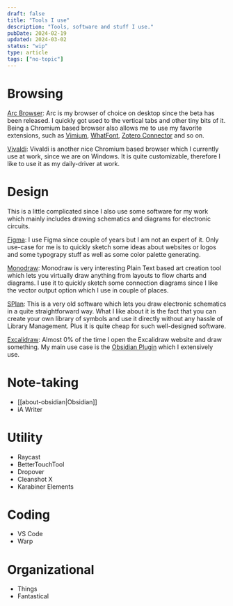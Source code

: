 ```yaml
---
draft: false
title: "Tools I use"
description: "Tools, software and stuff I use."
pubDate: 2024-02-19
updated: 2024-03-02
status: "wip"
type: article
tags: ["no-topic"]
---
```


# Browsing

[Arc Browser](https://arc.net/): Arc is my browser of choice on desktop since the beta has been released. I quickly got used to the vertical tabs and other tiny bits of it. Being a Chromium based browser also allows me to use my favorite extensions, such as [Vimium](https://github.com/philc/vimium/wiki), [WhatFont](https://chromewebstore.google.com/detail/whatfont/jabopobgcpjmedljpbcaablpmlmfcogm), [Zotero Connector](https://www.zotero.org/download/connectors) and so on.

[Vivaldi](https://vivaldi.com/): Vivaldi is another nice Chromium based browser which I currently use at work, since we are on Windows. It is quite customizable, therefore I like to use it as my daily-driver at work.

# Design

This is a little complicated since I also use some software for my work which mainly includes drawing schematics and diagrams for electronic circuits.

[Figma](https://figma.com/): I use Figma since couple of years but I am not an expert of it. Only use-case for me is to quickly sketch some ideas about websites or logos and some typograpy stuff as well as some color palette generating.

[Monodraw](https://monodraw.helftone.com/): Monodraw is very interesting Plain Text based art creation tool which lets you virtually draw anything from layouts to flow charts and diagrams. I use it to quickly sketch some connection diagrams since I like the vector output option which I use in couple of places.

[SPlan](https://www.electronic-software-shop.com/elektronik-software/splan-80.html): This is a very old software which lets you draw electronic schematics in a quite straightforward way. What I like about it is the fact that you can create your own library of symbols and use it directly without any hassle of Library Management. Plus it is quite cheap for such well-designed software.

[Excalidraw](https://excalidraw.com/): Almost 0% of the time I open the Excalidraw website and draw something. My main use case is the [Obsidian Plugin](https://github.com/zsviczian/obsidian-excalidraw-plugin) which I extensively use.

# Note-taking

- [[about-obsidian|Obsidian]]
- iA Writer

# Utility

- Raycast
- BetterTouchTool
- Dropover
- Cleanshot X
- Karabiner Elements

# Coding

- VS Code
- Warp

# Organizational

- Things
- Fantastical

